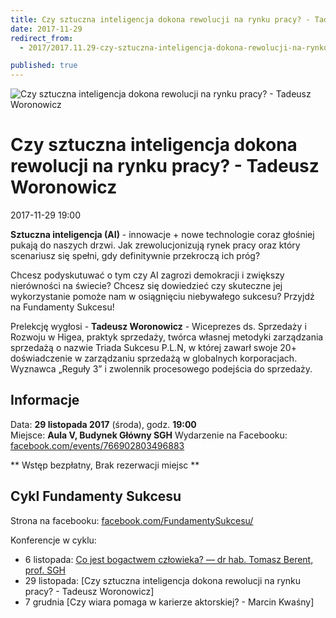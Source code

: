 ```yaml
---
title: Czy sztuczna inteligencja dokona rewolucji na rynku pracy? - Tadeusz Woronowicz
date: 2017-11-29
redirect_from: 
  - 2017/2017.11.29-czy-sztuczna-inteligencja-dokona-rewolucji-na-rynku-pracy?-tadeusz-woronowicz

published: true
---
```



![Czy sztuczna inteligencja dokona rewolucji na rynku pracy? - Tadeusz Woronowicz](/assets/posts/2017/2017-11-29-czy-sztuczna-inteligencja-dokona-rewolucji-na-rynku-pracy?-tadeusz-woronowicz/AI.jpg)
# Czy sztuczna inteligencja dokona rewolucji na rynku pracy? - Tadeusz Woronowicz
<time>2017-11-29 19:00</time>


**Sztuczna inteligencja (AI)** - innowacje + nowe technologie coraz głośniej pukają do naszych drzwi. Jak zrewolucjonizują rynek pracy oraz który scenariusz się spełni, gdy definitywnie przekroczą ich próg?

Chcesz podyskutuwać o tym czy AI zagrozi demokracji i zwiększy nierówności na świecie?
Chcesz się dowiedzieć czy skuteczne jej wykorzystanie pomoże nam w osiągnięciu niebywałego sukcesu?
Przyjdź na Fundamenty Sukcesu!


Prelekcję wygłosi - **Tadeusz Woronowicz** - Wiceprezes ds. Sprzedaży i Rozwoju w Higea, praktyk sprzedaży, twórca własnej metodyki zarządzania sprzedażą o nazwie Triada Sukcesu P.L.N, w której zawarł swoje 20+ doświadczenie w zarządzaniu sprzedażą w globalnych korporacjach. Wyznawca „Reguły 3” i zwolennik procesowego podejścia do sprzedaży. 



## Informacje

Data: **29 listopada 2017** (środa),  godz. **19:00**<br />
Miejsce: **Aula V, Budynek Główny SGH**
Wydarzenie na Facebooku: [facebook.com/events/766902803496883](https://www.facebook.com/events/766902803496883)<br />


** Wstęp bezpłatny, Brak rezerwacji miejsc **



## Cykl Fundamenty Sukcesu
Strona na facebooku: [facebook.com/FundamentySukcesu/](https://www.facebook.com/FundamentySukcesu/)

Konferencje w cyklu:
- 6 listopada: [Co jest bogactwem człowieka? — dr hab. Tomasz Berent, prof. SGH](/2017/2017.11.06-co-jest-bogactwem-czlowieka-dr-hab.-tomasz-berent,-prof.-sgh)
- 29 listopada: [Czy sztuczna inteligencja dokona rewolucji na rynku pracy? - Tadeusz Woronowicz]
- 7 grudnia [Czy wiara pomaga w karierze aktorskiej? - Marcin Kwaśny]